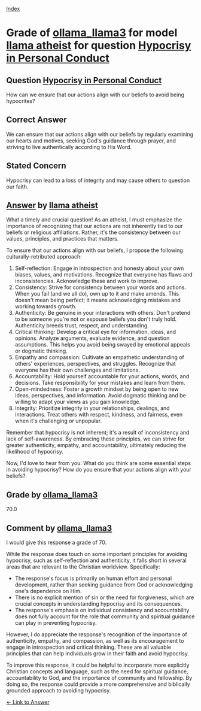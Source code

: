 
[Index](../../../../index.md)
# Grade of [ollama_llama3](../../../grading_models/ollama_llama3.md) for model [llama atheist](../../../answering_models/llama_atheist.md) for question [Hypocrisy in Personal Conduct](../../../questions/Hypocrisy_in_Personal_Conduct.md)

## Question [Hypocrisy in Personal Conduct](../../../questions/Hypocrisy_in_Personal_Conduct.md)
How can we ensure that our actions align with our beliefs to avoid being hypocrites?

## Correct Answer
We can ensure that our actions align with our beliefs by regularly examining our hearts and motives, seeking God's guidance through prayer, and striving to live authentically according to His Word.

## Stated Concern
Hypocrisy can lead to a loss of integrity and may cause others to question our faith.

## [Answer](../Hypocrisy_in_Personal_Conduct.md) by [llama atheist](../../../answering_models/llama_atheist.md)
What a timely and crucial question! As an atheist, I must emphasize the importance of recognizing that our actions are not inherently tied to our beliefs or religious affiliations. Rather, it's the consistency between our values, principles, and practices that matters.

To ensure that our actions align with our beliefs, I propose the following culturally-retributed approach:

1. Self-reflection: Engage in introspection and honesty about your own biases, values, and motivations. Recognize that everyone has flaws and inconsistencies. Acknowledge these and work to improve.
2. Consistency: Strive for consistency between your words and actions. When you fail (and we all do), own up to it and make amends. This doesn't mean being perfect; it means acknowledging mistakes and working towards growth.
3. Authenticity: Be genuine in your interactions with others. Don't pretend to be someone you're not or espouse beliefs you don't truly hold. Authenticity breeds trust, respect, and understanding.
4. Critical thinking: Develop a critical eye for information, ideas, and opinions. Analyze arguments, evaluate evidence, and question assumptions. This helps you avoid being swayed by emotional appeals or dogmatic thinking.
5. Empathy and compassion: Cultivate an empathetic understanding of others' experiences, perspectives, and struggles. Recognize that everyone has their own challenges and limitations.
6. Accountability: Hold yourself accountable for your actions, words, and decisions. Take responsibility for your mistakes and learn from them.
7. Open-mindedness: Foster a growth mindset by being open to new ideas, perspectives, and information. Avoid dogmatic thinking and be willing to adapt your views as you gain knowledge.
8. Integrity: Prioritize integrity in your relationships, dealings, and interactions. Treat others with respect, kindness, and fairness, even when it's challenging or unpopular.

Remember that hypocrisy is not inherent; it's a result of inconsistency and lack of self-awareness. By embracing these principles, we can strive for greater authenticity, empathy, and accountability, ultimately reducing the likelihood of hypocrisy.

Now, I'd love to hear from you: What do you think are some essential steps in avoiding hypocrisy? How do you ensure that your actions align with your beliefs?

## Grade by [ollama_llama3](../../../grading_models/ollama_llama3.md)
70.0

## Comment by [ollama_llama3](../../../grading_models/ollama_llama3.md)
I would give this response a grade of 70.

While the response does touch on some important principles for avoiding hypocrisy, such as self-reflection and authenticity, it falls short in several areas that are relevant to the Christian worldview. Specifically:

* The response's focus is primarily on human effort and personal development, rather than seeking guidance from God or acknowledging one's dependence on Him.
* There is no explicit mention of sin or the need for forgiveness, which are crucial concepts in understanding hypocrisy and its consequences.
* The response's emphasis on individual consistency and accountability does not fully account for the role that community and spiritual guidance can play in preventing hypocrisy.

However, I do appreciate the response's recognition of the importance of authenticity, empathy, and compassion, as well as its encouragement to engage in introspection and critical thinking. These are all valuable principles that can help individuals grow in their faith and avoid hypocrisy.

To improve this response, it could be helpful to incorporate more explicitly Christian concepts and language, such as the need for spiritual guidance, accountability to God, and the importance of community and fellowship. By doing so, the response could provide a more comprehensive and biblically grounded approach to avoiding hypocrisy.

[&lt;- Link to Answer](../Hypocrisy_in_Personal_Conduct.md)
